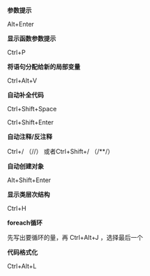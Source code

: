 **参数提示**

Alt+Enter

**显示函数参数提示**

Ctrl+P

**将语句分配给新的局部变量**

Ctrl+Alt+V

**自动补全代码**

Ctrl+Shift+Space

Ctrl+Shift+Enter

**自动注释/反注释**

Ctrl+/ （//） 或者Ctrl+Shift+/  （/**/）

**自动创建对象**

Alt+Shift+Enter

**显示类层次结构**

Ctrl+H

**foreach循环**

先写出要循环的量，再 Ctrl+Alt+J ，选择最后一个

**代码格式化**

Ctrl+Alt+L